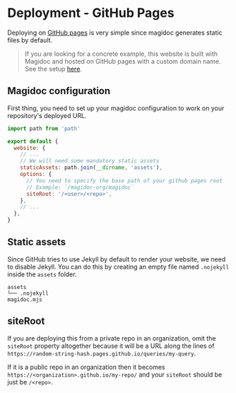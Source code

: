 # Deployment - GitHub Pages

Deploying on [GitHub pages](https://pages.github.com/) is very simple since magidoc generates static files by default.

> If you are looking for a concrete example, this website is built with Magidoc and hosted on GitHub pages with a custom domain name. See the setup [here](https://github.com/magidoc-org/magidoc/tree/main/docs).

## Magidoc configuration

First thing, you need to set up your magidoc configuration to work on your repository's deployed URL.

```javascript
import path from 'path'

export default {
  website: {
    // ...
    // We will need some mandatory static assets
    staticAssets: path.join(__dirname, 'assets'),
    options: {
      // You need to specify the base path of your github pages root
      // Example: `/magidoc-org/magidoc`
      siteRoot: '/<user>/<repo>',
    },
    // ...
  },
}
```

## Static assets

Since GitHub tries to use Jekyll by default to render your website, we need to disable Jekyll. You can do this by creating an empty file named `.nojekyll` inside the `assets` folder.

```
assets
└── .nojekyll
magidoc.mjs
```

## siteRoot

If you are deploying this from a private repo in an organization, omit the `siteRoot` property altogether because it will be a URL along the lines of `https://random-string-hash.pages.github.io/queries/my-query`. 

If it is a public repo in an organization then it becomes `https://<organization>.github.io/my-repo/` and your `siteRoot` should be just be `/<repo>`.


